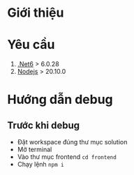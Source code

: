 # Giới thiệu

# Yêu cầu
1. [.Net6](https://dotnet.microsoft.com/en-us/download/dotnet/6.0) > 6.0.28
1. [Nodejs](https://nodejs.org/en/download) > 20.10.0

# Hướng dẫn debug

## Trước khi debug
- Đặt workspace đúng thư mục solution
- Mở terminal
- Vào thư mục frontend `cd frontend`
- Chạy lệnh `npm i`
